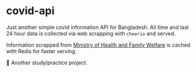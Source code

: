 # covid-api

Just another simple covid information API for Bangladesh. All time and last 24 hour data is collected via web scrapping with `cheerio` and served.

Information scrapped from [Ministry of Health and Family Welfare](https://dghs.gov.bd/index.php/en/) is cached with Redis for faster serving.

🔷 Another study/practice project.

